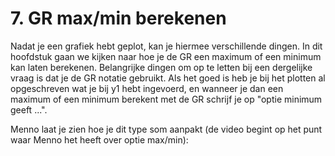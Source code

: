 # 7. GR max/min berekenen

Nadat je een grafiek hebt geplot, kan je hiermee verschillende dingen. In dit hoofdstuk gaan we kijken naar hoe je de GR een maximum of een minimum kan laten berekenen.
Belangrijke dingen om op te letten bij een dergelijke vraag is dat je de GR notatie gebruikt. Als het goed is heb je bij het plotten al opgeschreven wat je bij y1 hebt ingevoerd,
en wanneer je dan een maximum of een minimum berekent met de GR schrijf je op "optie minimum geeft ...". 

Menno laat je zien hoe je dit type som aanpakt (de video begint op het punt waar Menno het heeft over optie max/min):

```{iframe} https://www.youtube.com/embed/YOTnnHZcswE?si=CB1PiLXQnCPvfLHn&amp;start=432
```
